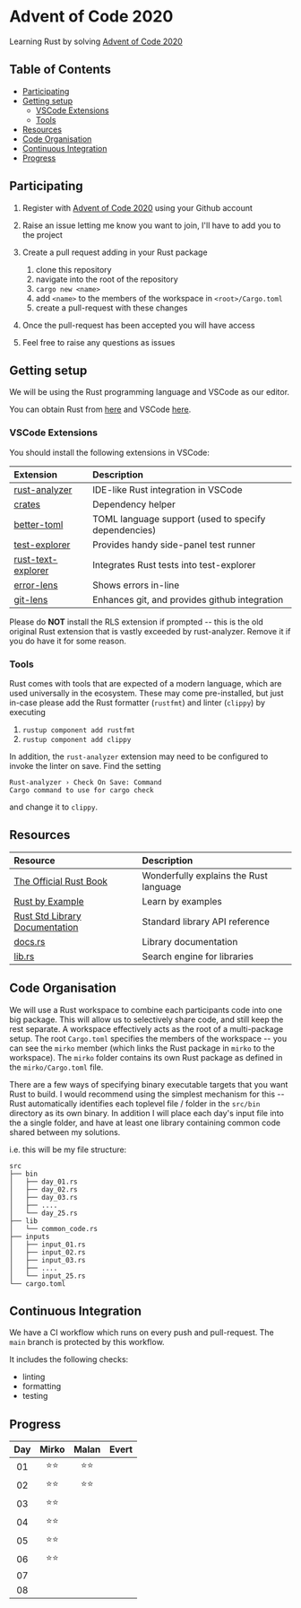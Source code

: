 # Advent of Code 2020

Learning Rust by solving [Advent of Code 2020](https://adventofcode.com/2020)

## Table of Contents

- [Participating](#participating)
- [Getting setup](#getting-setup)
  - [VSCode Extensions](#vscode-extensions)
  - [Tools](#tools)
- [Resources](#resources)
- [Code Organisation](#code-organisation)
- [Continuous Integration](#continuous-integration)
- [Progress](#progress)

## Participating

1. Register with [Advent of Code 2020](https://adventofcode.com/2020) using your Github account
2. Raise an issue letting me know you want to join, I'll have to add you to the project
3. Create a pull request adding in your Rust package

    1. clone this repository
    2. navigate into the root of the repository
    3. `cargo new <name>`
    4. add `<name>` to the members of the workspace in `<root>/Cargo.toml`
    5. create a pull-request with these changes

4. Once the pull-request has been accepted you will have access
5. Feel free to raise any questions as issues

## Getting setup

We will be using the Rust programming language and VSCode as our editor.

You can obtain Rust from [here](https://www.rust-lang.org/learn/get-started) and VSCode [here](https://code.visualstudio.com/).

### VSCode Extensions

You should install the following extensions in VSCode:

| Extension | Description |
| :-------- | :---------- |
| [rust-analyzer](https://marketplace.visualstudio.com/items?itemName=matklad.rust-analyzer) | IDE-like Rust integration in VSCode |
| [crates](https://marketplace.visualstudio.com/items?itemName=serayuzgur.crates) | Dependency helper |
| [better-toml](https://marketplace.visualstudio.com/items?itemName=bungcip.better-toml) | TOML language support (used to specify dependencies) |
| [test-explorer](https://marketplace.visualstudio.com/items?itemName=hbenl.vscode-test-explorer) | Provides handy side-panel test runner |
| [rust-text-explorer](https://marketplace.visualstudio.com/items?itemName=swellaby.vscode-rust-test-adapter) | Integrates Rust tests into test-explorer |
| [error-lens](https://marketplace.visualstudio.com/items?itemName=usernamehw.errorlens) | Shows errors in-line |
| [git-lens](https://marketplace.visualstudio.com/items?itemName=eamodio.gitlens) | Enhances git, and provides github integration |

Please do **NOT** install the RLS extension if prompted -- this is the old original Rust extension that is vastly exceeded by rust-analyzer. Remove it if you do have it for some reason.

### Tools

Rust comes with tools that are expected of a modern language, which are used universally in the ecosystem. These may come pre-installed, but just in-case please add the Rust formatter (`rustfmt`) and linter (`clippy`) by executing

1. `rustup component add rustfmt`
2. `rustup component add clippy`

In addition, the `rust-analyzer` extension may need to be configured to invoke the linter on save. Find the setting

```
Rust-analyzer › Check On Save: Command
Cargo command to use for cargo check
```

and change it to `clippy`.

## Resources

| Resource  | Description |
| :-------- | :---------- |
| [The Official Rust Book](https://doc.rust-lang.org/stable/book/) | Wonderfully explains the Rust language |
| [Rust by Example](https://doc.rust-lang.org/stable/rust-by-example/)| Learn by examples |
| [Rust Std Library Documentation](https://doc.rust-lang.org/std/index.html) | Standard library API reference |
| [docs.rs](https://docs.rs/) | Library documentation |
| [lib.rs](https://lib.rs/) | Search engine for libraries |

## Code Organisation

We will use a Rust workspace to combine each participants code into one big package. This will allow us to selectively share code, and still keep the rest separate. A workspace effectively acts as the root of a multi-package setup. The root `Cargo.toml` specifies the members of the workspace -- you can see the `mirko` member (which links the Rust package in `mirko` to the workspace). The `mirko` folder contains its own Rust package as defined in the `mirko/Cargo.toml` file.

There are a few ways of specifying binary executable targets that you want Rust to build. I would recommend using the simplest mechanism for this -- Rust automatically identifies each toplevel file / folder in the `src/bin` directory as its own binary. In addition I will place each day's input file into the a single folder, and have at least one library containing common code shared between my solutions.

i.e. this will be my file structure:

```
src
├── bin
│   ├── day_01.rs
│   ├── day_02.rs
│   ├── day_03.rs
│   ├── ....
│   └── day_25.rs
├── lib
│   └── common_code.rs
├── inputs
│   ├── input_01.rs
│   ├── input_02.rs
│   ├── input_03.rs
│   ├── ....
│   └── input_25.rs
└── cargo.toml
```

## Continuous Integration

We have a CI workflow which runs on every push and pull-request. The `main` branch is protected by this workflow.

It includes the following checks:

- linting
- formatting
- testing

## Progress

| Day |     Mirko    |     Malan    |     Evert    |
| :-: | :----------: | :----------: | :----------: |
| 01  | :star::star: | :star::star: |              |
| 02  | :star::star: | :star::star: |              |
| 03  | :star::star: |              |              |
| 04  | :star::star: |              |              |
| 05  | :star::star: |              |              |
| 06  | :star::star: |              |              |
| 07  |              |              |              |
| 08  |              |              |              |
